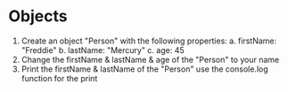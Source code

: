 # Objects

1. Create an object "Person" with the following properties:
   a. firstName: "Freddie"
   b. lastName: "Mercury"
   c. age: 45
2. Change the firstName & lastName & age of the "Person" to your name
3. Print the firstName & lastName of the "Person" use the console.log function for the print
